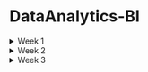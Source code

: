 # DataAnalytics-BI

<details>
<summary> Week 1 </summary>
<br>


 **What is Data Analytics** 
 - The ultimate role of a data analyst is to transform raw data into actionable insights that guide decision-making processes within an organization. This involves several key responsibilities and skills.

**1. Data Collection and Preparation:**
- Sourcing data from various channels, including databases, spreadsheets, and external sources,
- Cleaning and organizing the data to ensure it is accurate, consistent, and ready for analysis.


**2. Data Analysis:**
- Employing statistical methods, machine learning techniques, or other analytic tools to interpret data,
- Identifying trends, patterns, and correlations that might not be immediately obvious.


**3. Data Visualization and Storytelling:**
- Creating visual representations of the data, such as charts, graphs, and dashboards, to make complex information easily understandable,
- Articulating findings in a compelling narrative to communicate the significance of the data to stakeholders.

**4. Decision Support:**
- Making recommendations based on data-driven insights to help guide business decisions,
- Providing context around the data, including potential implications and future trends.

**5. Collaboration and Communication:**
- Working closely with other departments, such as marketing, finance, and operations, to understand their data needs and provide insights,

- Effectively communicating complex data findings in a clear and concise manner to non-technical stakeholders,

**6. Continuous Learning and Adaptation:**
- Keeping up-to-date with the latest industry trends, tools, and technologies in data analysis.
- Adapting to new types of data and analytical methods as the organization's needs evolve.


Analytics is made possible by modern data, storage, and computing capabilities.

**The Analytics Process**
- Data Acquisition
- Cleaning and Manipulation
- Analysis
- Visualization
- Reporting and Communication


**The Analytics Process is Iterative**
While we describe the steps of the analytics process as a series of sequential actions, it is more accurate to think of them as a set of interrelated actions that may be revisited frequently while working with a dataset.


**Analytics Techniques**
- Descriptive Analytics
- Predictive Analytics
- Prescriptive Analytics

</details>

<details>
<summary> Week 2 </summary>
<br>

**Exploring Data Types**
All columns in a table or set does represent a particular data type


**Tabular Data**
- Tabular data is data organized into a table, made up of columns and rows. A table represents information about a single topic.
- Each column represents a uniquely named field within a table, also called a variable, about a single characteristic
- The contents of each column contain values for the data element as defined by the column header.

**Structured Data Types**
- is tabular in nature and organized into rows and columns. Structured data is what typically comes to mind when looking at a spreadsheet.
- With clearly defined column headings, spreadsheets are easy to work with and understand
- In a spreadsheet, cells are where columns and rows intersect.


**Character**
- The character data type limits data entry to only valid characters
- Characters can include the alphabet that you might see on your keyboard, as well as numbers

**Alphanumeric** is the most widely used data type for storing character-based data. As the name implies, alphanumeric is appropriate when a data element consists of both numbers and letters.


**Character Sets**


 **Numeric** 
 - When numbers exclusively make up values for a data attribute, numeric becomes the data type of choice


**Whole Numbers**
- The integer, and all its subtypes, are for storing whole numbers.

**Rational Numbers**
- In all its variants, the numeric data type is for rational numbers that include a decimal point. As with the integer family of data types, each database vendor has its implementation nuances. 

![image](https://github.com/Siba182/DataAnalytics-BI/assets/60964130/6156f6b8-f376-4f89-9e86-4ba79a3b7e1d)


![image](https://github.com/Siba182/DataAnalytics-BI/assets/60964130/a690628b-80f3-4083-a4cf-a834dd13f546)


**Date and Time**
- Gathered together under the broad category of date, day of year and time of day are data elements that appear with great frequency

![image](https://github.com/Siba182/DataAnalytics-BI/assets/60964130/6de62299-4be5-428e-9bbd-0402a64e067c)


**Currency**
![image](https://github.com/Siba182/DataAnalytics-BI/assets/60964130/47530385-8390-4c4e-a247-60c42cce9819)



**Strong And Weak Typing**

**Strong** 
- Strong typing is when technology rigidly enforces data types. A database column defined as numeric only accepts numerical values. You will get an error if you attempt to enter characters into a numeric column.


**Weak**
- Weak typing loosely enforces data types. Spreadsheets use weak typing to help make it easier for people to accomplish their work. Spreadsheets default to an “automatic” data type and accommodate practically any value.





**Unstructured Data Types**
- While much of the data we use to record transactions is highly structured, most of the world's data is unstructured. Unstructured data is any type of data that does not fit neatly into the tabular model.

- Examples of unstructured data include digital images, audio recordings, video recordings, and open-ended survey responses.


**Binary**
- It supports any type of digital file you may have, from Microsoft Excel spreadsheets to digital photographs like audio, image and video data 

**Audio**
- Audio data can come from a variety of sources. Whenever you interact with a customer service agent and hear “this call may be recorded for quality assurance purposes,” your conversation is probably being recorded and stored for later analysis

**Images** 
- Each digital picture is a piece of unstructured data. 

**Videos**
- As is the case with audio data, the resolution has a significant impact on the storage a video consumes. Video duration is also another factor that impacts storage size.
  
**Large Text**
![image](https://github.com/Siba182/DataAnalytics-BI/assets/60964130/3fe7dc52-d530-4424-b581-49fb0866a926)


**Catagories of Data**


**Quantitative vs Qualitative Data**

**Quantitative** - data consists of numeric values. Data elements whose values come from counting or measuring are quantitative

**Qualitative** - data consists of frequent text values. Data elements whose values describe characteristics, traits, and attitudes are all qualitative



 **Discrete vs. Continuous Data**
 
  **Discrete** 
  - data is that it represents measurements that can't be subdivided. You may intuitively think of discrete data as using whole numbers, but that doesn't have to be the case.
  - useful when you have things you want to count


**Continuous**
- Instead of counting, when you measure things like height and weight, you are collecting continuous data.
  
- continuous data typically need a decimal point.


**Categorical Data**
- Text data with a known, finite number of categories is categorical.
- You can also use categories to enforce data validation when someone is first entering data.


  **Dimensional Data**
  - Dimensional modeling is an approach to arranging data to facilitate analysis.
  - Dimensional modeling organizes data into fact tables and dimension tables
  - Fact tables store measurement data that is of interest to a business
  - A table holding appointment data would be called a fact table. Dimensions are tables that 
     contain data about the fact
  


**Common Data Structures**

**Structured Data**
- Tabular data is structured data, with values stored in a consistent, defined manner, organized into columns and rows. Data is consistent when all entries in a column contain the same type of value. This method of organization facilitates aggregation.


**Unstructured Data**
- Unstructured data is qualitative, describing the characteristics of an event or an object. Images, phrases, audio or video recordings, and descriptive text are all examples of unstructured data. There is very little that is common about different kinds of unstructured data


**Semi-Structured Data**
- Semi-structured data is data that has structure and that is not tabular. Email is a well-known example of semi-structured data. Every email message has structural components, including recipient, sender, subject, date, and time. However, the body of an email is unstructured text, while attachments could be anything type of file.




**Common File Formarts**
- Common file formats facilitate data exchange and tool interoperability.

**Text Files**
- Text files are one of the most commonly used data file formats. As the name implies, they consist of plain text and are limited in scope to alphanumeric data

When a file is comma-delimited, it is known as a **comma-separated values (CSV)** file

Similarly, when a file is tab-delimited, it is called a **tab-separated values (TSV)** file.


**Fixed-Width Files**

**JavaScript Object Notation** 
- JSON is an open standard file format, designed to add structure to a text file without incurring significant overhead
- One of its design principles is that JSON is easily readable by people and easily parsed by modern programming languages


**Extensible Markup Language (XML)**
- is a markup language that facilitates structuring data in a text file
- While conceptually similar to JSON, XML incurs more overhead because it makes extensive use of tags
- Tags describe a data element and enclose each value for each data element.

**HyperText Markup Language (HTML)**
- is a markup language for documents designed to be displayed in a web browser
- HTML pages serve as the foundation for how people interact with the World Wide Web.
- HTML is a tag-based language


**Chapter 3**

**Relational Databases** 
- a database structured to recognize relations between stored items of information.

**Benefits**
- **Atomicity** defines elements that make up a complete transaction.
- **Consistency** defines rules for maintaining data integrity following a transaction.
- **Isolation** keeps the effects of transactions invisible to others so they don't contend with one another.
- **Durability** ensures data changes become permanent after each committed transaction.


**Relational Model**
- header corresponds to the name of an entity
- Each of these entities becomes a separate table in the database, with a column for each attribute.
- Each row represents an instance of the entity
- The power of the relational model is that it also allows us to describe how entities connect or relate, to each other.


**Entity Relationship Diagram**
- is a visual artifact of the data modeling process
- it shows the connection between related entities
-  A relationship is a connection between entities
-  The symbols adjacent to an entity describe the relationship.


**Cardinality**
- refers to the relationship between two entities, showing how many instances of one entity relate to instances in another entity

![image](https://github.com/Siba182/DataAnalytics-BI/assets/60964130/5e155dbd-c385-4618-84d8-311559b2f819)


**Relationships**

**Unary relationship** - is when an entity has a connection with itself. For example, where a single manager has multiple employees
**Binary relationship** - connects two entities
**Ternary relationship** - connects three entities. For example, you might use a ticket entity to connect a venue, a performing artist, and a price



**Relational Databases**
- are pieces of software that let you make an operational system out of an ERD
- You start with a relational model and create a physical design
- Relational entities correspond to database tables, and entity attributes correspond to table columns.


**Nonrelational databases**
- does not have a predefined structure based on tabular data
- The result is a highly flexible approach to storing data.
- the data types available in relational databases are absent
- you need to know more about the data itself to interact with it
- Data validation happens in code, as opposed to being done in the database.

**Key-value** - database is one of the simplest ways of storing data. Data is stored as a collection of keys and their corresponding values. A key must be globally unique across the entire database. 


**Document** - is similar to a key-value database, with additional restrictions. In a key-value database, the value can contain anything. With a document database, the value is restricted to a specific structured format


**Column-family** databases use an index to identify data in groups of related columns

**Graph** databases specialize in exploring relationships between pieces of data




**Databases Use Cases**

**Online Transactional Process (OLTP)**
- OLTP systems handle the transactions we encounter every day
- Example transactions include booking a flight reservation, ordering something online, or executing a stock trade


**Normalization**
**First Normal Form (1NF)** - is when every row in a table is unique and every column contains a unique value.

**Second normal form (2NF)** starts where 1NF leaves off. In addition to each row being unique, 2NF applies an additional rule stating that all nonprimary key values must depend on the entire primary key

**Third normal form (3NF)** builds upon 2NF by adding a rule stating all columns must depend on only the primary key.



**Online Analytical Processing**
- OLAP systems focus on the ability of organizations to analyze data.
- While OLAP and OLTP databases can both use relational database technology, their structures are fundamentally different.


**Schema Concept**

**Database** 
- Designed to capture and record data
- Live, real--time data
- Data stored in tables with column and rows
- Data is highly detailed
- Flexible schema

**Data Warehouse**
- Designed for analytical processing
- Data is refreshed from source systems - stores current and historical
- Data is summarised
- Rigid schema - hoe data is organized

**Data Lake**
- Designed to capture raw data (structured, semi-structured and unstructured)
- Made for large amounts of data
- Used for ML and AI in its current state or for Analytics with processing
- Can organised and put into Databases or Data Warehouses


**Dimensionality**
- Dimensionality refers to the number of attributes a table has.
- The greater the number of attributes, the higher the dimensionality.
- A dimension table provides additional context around data in fact tables

**Handling Dimensionality**
- There are multiple ways to design dimensions



**Data Acquisition Concepts**
To perform analytics, you need data. Data can come from internal systems you operate, or you can obtain it from third-party sources. 


**Integration**

**Extract, Transform, Load**
**Extract** - In the first phase, you extract data from the source system and place it in a staging area. The goal of the extract phase is to move data from a relational database into a flat file as quickly as possible


**Transform** -  The second phase transforms the data. The goal is to reformat the data from its transactional structure to the data warehouse's analytical design

**Load** - The purpose of the load phase is to ensure data gets into the analytical system as quickly as possible



**Differences between ETL and ELT**
Extract, load, and transform (ELT) is a variant of ETL. With ELT, data is extracted from a source database and loaded directly into the data warehouse


Once the extract and load phases are complete, the transformation phase gets underway. One key difference between ETL and ELT is the technical component performing the transformation


 With ETL, the data transformation takes place external to a relational database, using a programming language like Python. ELT uses SQL and the power of a relational database to reformat the data.



 **Data Collection Methods**
 - Application Programming Interfaces (APIs)
 - Web Services
 - Web Scraping
 - Human-in-the-Loop
 - Surveys
 - Survey Tools
 - Observation
 - Sampling
 
 



**Working with Data**


**Data Manipulation**
When manipulating data, one of four possible actions occurs:

Create new data        - INSERT - Creates new data in an existing table
Read existing data.    - SELECT - Retrieves data from an existing table
Update existing data.  - UPDATE - Changes existing data in an existing table
Delete existing data.  - DELETE - Removes existing data from an existing table


**SQL Considerations**
The keywords in SQL are case-insensitive. However, the case-sensitivity of column names and values depend on the database configuration.


**Filtering**
- Filtering is a way to reduce the data down to only the rows that you need.
- To filter data, you add a WHERE clause to a query. Note that the column you are filtering on does not have to appear in the SELECT clause.

**Filtering and Logical Operators**
- A query can have multiple filtering conditions. You need to use a logical operator to account for complex filtering needs
- Using AND and OR

**Sorting**
- When querying a database, you frequently specify the order in which you want your results to return.
- The ORDER BY clause is the component of a SQL query that makes sorting possible


**Date Function**
- date columns are frequently found in OLAP environments. Date columns also appear in transactional systems. Storing date information about an event facilitates analysis across time.


**Logical Functions**
- When writing SQL, there are frequently many ways to write a query and create the same results. Another way to generate the output is by using the IFF logical function. 

 syntax:
IFF(boolean_expression, true_value, false_value)


**Aggregate Functions**
- Summarized data helps answer questions that executives have, and aggregate functions are an easy way to summarize data. Aggregate functions summarize a query's data and return a single value

![image](https://github.com/Siba182/DataAnalytics-BI/assets/60964130/07d44816-d1ec-4222-8c9f-9685905acbc8)



**System Functions**
- Each database platform offers functions that expose data about the database itself. One of the most frequently used system functions returns the current date.
- The current date is a component of transactional records and enables time-based analysis in the future. The current date is also necessary for a system that uses an effective date approach.
- System functions also return data about the database environment.


**Query Optimization**
- Writing an SQL query is straightforward. Writing a SQL query that efficiently does what you intend can be more difficult. There are several factors to consider when creating well-performing SQL.




**Chapter 4**

**Data Quality Challenges**

**Duplicate Data**
- Duplicate data occurs when data representing the same transaction is accidentally duplicated within a system. 

**Redundant Data**
- While duplicate data typically comes from accidental data entry, redundant data happens when the same data elements exist in multiple places within a system. Frequently, data redundancy is a function of integrating multiple systems.


**Missing Values**
- Another issue that impacts data quality is the concept of missing values. Missing values occur when you expect an attribute to contain data but nothing is there. Missing values are also known as null values. A null value is the absence of a value. A null is not a space, blank, or other character


**Invalid Data**
- Invalid data are values outside the valid range for a given attribute. An invalid value violates a business rule instead of having an incorrect data type. As such, you have to understand the context of a system to determine whether or not a value is invalid


**Nonparametric Data**
- Nonparametric data is data collected from categorical variables
- Sometimes the categories indicate differentiation, and sometimes they have a rank order associated with them


**Data Outliers**
- A data outlier is a value that differs significantly from other observations in a dataset.
- With outliers, you need to understand why they exist and whether they are valid in the context of your analysis


**Specification Mismatch**
- A specification describes the target value for a component. A specification mismatch occurs when an individual component's characteristics are beyond the range of acceptable values


**Data Type Validation**
- Data type validation ensures that values in a dataset have a consistent data type.



**Data Manipulation Techniques**
- There are several potential issues to be aware of and account for when working with data.


**Recoding Data**
- Recoding data is a technique you can use to map original values for a variable into new values to facilitate analysis
-  Recoding groups data into multiple categories, creating a categorical variable. A categorical variable is either nominal or ordinal.
- Nominal variables are any variable with two or more categories where there is no natural order of the categories, like hair color or eye color
-  Ordinal variables are categories with an inherent rank



**Derived Variables**
- A derived variable is a new variable resulting from a calculation on an existing variable.

**Data Merge**
- A data merge uses a common variable to combine multiple datasets with different structures into a single dataset
- Merging data improves data quality by adding new variables to your existing data


**Data Blending**
- Data blending combines multiple sources of data into a single dataset at the reporting layer.
- Data blending differs from ETL in that it allows an analyst to combine datasets in an ad hoc manner without saving the blended dataset in a relational databas


**Concatenation**
- Concatenation is the merging of separate variables into a single variable
- Concatenation is a highly effective technique when dealing with a source system that stores components of a single variable in multiple columns.

**Data Append**
- A data append combines multiple data sources with the same structure, resulting in a new dataset containing all the rows from the original datasets
-  When appending data, you save the result as a new dataset for ongoing analysis.


**Imputation**
- Imputation is a technique for dealing with missing values by replacing them with substitutes
- When merging multiple data sources, you may end up with a dataset with many nulls in a given column

Here are a few approaches an analyst can use for imputing values:

- **Remove Missing Data**:  With this approach, you can remove rows with missing values without impacting the quality of your overall analysis.
- **Replace with Zero**:  With this approach, you replace missing values with a zero. Whether or not it is appropriate to replace missing data with a zero is contextual. In this case, zero isn't an appropriate value, as a person's weight should be a positive number. In addition, replacing a zero in this case has an extraordinary impact on the overall average weight.
- **Replace with Overall Average**:  Instead of using a zero, you can compute the average Weight value for all rows that have data and then replace the missing Weight values with that calculated average.
- **Replace with Most Frequent (Mode)**:  Alternatively, you can take the most frequently occurring value, called the mode, and use that as the constant.
- **Closest Value Average**:  With this approach, you use the values from the rows before and after the missing values. For example, to replace the missing measurements for 2/13/2021 and 2/14/2021, take the values from 2/12/2021 and 2/15/2021 to compute the average.



**Reduction**
- Reduction is the process of shrinking an extensive dataset without negatively impacting its analytical value
- There are a variety of reduction techniques from which you can choose. 


**Dimensionality Reduction**
- One reduction technique is dimensionality reduction, which removes attributes from a dataset. Removing attributes reduces the dataset's overall size.

**Numerosity Reduction**
- which reduces the overall volume of data
- One way to reduce the volume of quantitative data is by creating a histogram. 



**Managing Data Quality**
There are many techniques you can use to improve data quality


**Circumstances to Check for Quality**
- There are numerous circumstances where it is appropriate to implement data quality control checks. Every stop along the data life-cycle journey can impact data quality. Errors during data acquisition, transformation, manipulation, and visualization all contribute to degrading data quality



**Automated Validation**
- Whether source data is machine- or human-generated, one way to prevent data entry mistakes from adversely impacting data quality is to automate data validation checks.


**Data Quality Dimensions**
- Six dimensions to take into account when assessing data quality are accuracy, completeness, consistency, timeliness, uniqueness, and validity.

**Data Quality Rules and Metrics**
- With an understanding of data quality dimensions, you need to consider how to measure each of them in your quest to improve overall quality

**Methods to Validate Quality**
- Numerous methods are available for validating data quality. These methods range from whether or not your data passes reasonable expectations to statistical methods that look for irregular patterns within your data

- Reasonable Expectations, Data Profiling, Data Audits, Sampling, Cross-Validation



**What is statistics**
- the collection and intepretation of data 

</details>




<details>
<summary> Week 3 </summary>
<br>

 **Data Analytics Tools**

 **Spreadsheets**
 - The spreadsheet is the most widely used tool in the world of analytics.
 - It is hard to imagine anyone who does not use spreadsheets as part of their work because they provide an intuitive way to organize our data into rows and columns.
 - Spreadsheet software is installed on pretty much every computer in the modern work environment, and web-based spreadsheets are freely available to anyone.


**Microsoft Excel**
- Microsoft Excel is the most commonly used desktop spreadsheet application.
- It is available as a component of the widely deployed Microsoft Office productivity suite and most modern knowledge workers have access to it.
- Excel then allows users to perform calculations and visualizations on their data


**Programming Languages**

**R**
- The R programming language is extremely popular among data analysts because it is focused on creating analytics applications

**Python**
- Python is arguably the most popular programming language in use today. Python is about the same age as R, but the major difference between Python and R is that Python is a general-purpose programming language

**Structured Query Language (SQL)**
- The Structured Query Language (SQL) is the language of databases. Any time a developer, administrator, or end user interacts with a database, that interaction happens through the use of a SQL command

SQL is divided into two major sublanguages:

- **The Data Definition Language (DDL)** is used mainly by developers and administrators. It's used to define the structure of the database itself. It doesn't work with the data inside a database, but it sets the ground rules for the database to function.
- **The Data Manipulation Language (DML)** is the subset of SQL commands that are used to work with the data inside of a database. They do not change the database structure, but they add, remove, and change the data inside a database.


There are three DDL commands that you should know:

- The **CREATE** command is used to create a new table within your database or a new database on your server.
- The **ALTER** command is used to change the structure of a table that you've already created. If you want to modify your database or table, the ALTER command lets you make those modifications.
- The **DROP** command deletes an entire table or database from your server. It's definitely a command that you'll want to use with caution!



There are also four DML commands that you should know:

- The **SELECT** command is used to retrieve information from a database. It is the most commonly used command in SQL as it is used to pose queries to the database and retrieve the data that you're interested in working with.
- The **INSERT** command is used to add new records to a database table. If you are adding a new employee, customer order, or marketing activity, the INSERT command allows you to add one or more rows to your database.
- The **UPDATE** command is used to modify rows in the database. If you need to change something that is already stored in your database, the UPDATE command will do that.
- The **DELETE** command is used to delete rows from a database table. Don't confuse this command with the DROP command. The DROP command deletes an entire database table, whereas the DELETE command just deletes certain rows from the table.




**Microsoft Power BI**
- Power BI is Microsoft's analytics suite built on the company's popular SQL Server database platform.
- Power BI is popular among organizations that make widespread use of other Microsoft software because of its easy integration with those packages and cost-effective bundling within an organization's Microsoft enterprise license agreement



The major components of Power BI include the following:

- **Power BI Desktop** is a Windows application for data analysts, allowing them to interact with data and publish reports for others.
- The **Power BI** service is Microsoft's software-as-a-service (SaaS) offering that hosts Power BI capabilities in the cloud for customers to access.
- **Mobile apps** for Power BI provide users of iOS, Android, and Windows devices with access to Power BI capabilities.
- **Power BI Report Builder** allows developers to create paginated reports that are designed for printing, email, and other distribution methods.
- **Power BI Report Server** offers organizations the ability to host their own Power BI environment on internal servers for stakeholders to access.


**AWS QuickSight**
- AWS QuickSight is a dashboarding tool available as part of the Amazon Web Services cloud offering
- This tool's power comes from the fact that it is available on a pay-as-you-go basis and its integration with the powerful data storage, data warehousing, machine learning, and artificial intelligence capabilities offered by the Amazon cloud.


**Tableau**
- Tableau is arguably the most popular data visualization tool available in the market today.
- The focus of this tool is on the easy ingestion of data from a wide variety of sources and powerful visualization capabilities that allow analysts and business leaders to quickly identify trends in their data and drill down into specific details.



**Qlik**
- Qlik is another popular SaaS analytics platform, offering access to cloud-based analytics capabilities.


The major products offered by Qlik include the following:

- **QlikView** is the company's original analytics platform that focuses on providing rapid insights.
- **Qlik Sense** is a more advanced platform providing more sophisticated analytics capabilities




**Understanding the Business Requirements**
- Reports and dashboards both summarize data for end users, but they distribute those summaries in different ways

- A **report** is a static electronic or physical document that reflects information at a given point in time.
-  A **dashboard** is an interactive visualization that encourages people to explore data dynamically.



-  a **pull approach**, you publish a report to a known location, like a web page, and let people know the frequency and timing of when the report updates. With this approach, people can go to the website when they want to use the report.

-  a **push approach**, the report is automatically sent to the appropriate people as it becomes available. When designing a push approach, you need to think through distribution considerations.

- **blended approach**, you inform people that the report is available while maintaining central control of the report itself 




**Understanding Report Design Elements**
- **Control** has to do with how you focus the attention of your audience. When someone encounters a dashboard for the first time, one of your goals is to deliver the pertinent information quickly.

- **Correctness** makes sure that your information is accurate and that there are no spelling mistakes. Pay close attention to correctness when using corporate names and logos.

- **Clarity** refers to selecting the right visualization tool for communicating your message, making sure the visualization is easy to interpret and visually crisp, and using fonts and sizes that are easy to read

- **Consistency** refers to using the same design and documentation elements throughout your report or dashboard to give your visualization a cohesive and complete feel.

- **Concentration** refers to using visuals to focus your audience's attention on the most relevant information without overwhelming them with details




**Report Cover Page**
- When developing a printed report, keep in mind that the first thing people see is the cover page. Since the cover page is the first thing a person sees, it is vital that it sets expectations about the observations and insights the reader will find within.


**Executive Summary**
- The executive summary provides an overview of the report's contents
- When crafting an executive summary, you should begin with the end in mind, summarizing crucial observations and insights.
- With time as an executive's most precious resource, the summary needs to convey the big ideas, while the body of the report details the analysis that led to those ideas


**Color Schemes**
-  color scheme is a limited selection of colors you use when creating a report or a dashboard
-  The first decision to make is whether you need to use a monochromatic color palette or have the flexibility to use more than one color
-  A monochromatic palette limits you to working with shades of a single color


**Layouts**
- The layout of a report or dashboard determines the arrangement of its component parts.
- It is crucial to consider approachability when thinking about the design.
- When developing the layout for a report, begin with a summary before diving into the supporting details.



**Fonts**
- When choosing a font style, pick one that is easy for people to read by avoiding ornate fonts
- In typography, a serif is a finishing detail for each letter in a typeface.
- A serif font style includes serifs (the curls), whereas a sans serif font style does not


**Graphics**
- Using graphics to present summary information is a practical choice, whether creating a report or developing a dashboard.
- As the saying goes, a picture is worth a thousand words, and visually conveying information with charts helps focus your audience's attention


**Corporate Reporting Standards**
- When developing any type of visualization, be mindful of any existing corporate reporting standards
- A style guide is a set of standards that drives consistency in communication.
- As a means of enforcing structure and consistency, style guides define the use of a variety of branding elements, including page layout, font selection, corporate color codes, logos, and trademarks. 


**Documentation Elements**
- People must trust the information in your visualizations.
- To help establish trust, you can incorporate documentation elements, including version numbers, reference data sources, and reference dates.
- Reference dates include the initial creation date, report run date, and data refresh date.


**Version Number**
- A version number is a numeric value that refers to a specific version of a report
- Version numbers help you keep track of changes to content and layout over time
- Reference data sources identify where data in the report originates.



**Reference Data Sources**
- Reference dates help people understand what to expect in terms of data recency.
- For example, if a report has a daily refresh cycle, the report run date helps people realize when the last data refresh date was. 
-  If they see that the refresh date is from a week ago, they know the report is missing a week's worth of data.



**Frequently Asked Questions**
- When developing a report or a dashboard, it is good to maintain a set of frequently asked questions (FAQs)
- A FAQ provides answers to people's most common questions.
- If the dashboard is available online, the FAQ can contain links to a glossary of unique terms, cross-references to other dashboards or reports, and contact information if there are additional questions.



**Appendix**
- When developing a report, use an appendix to include supporting details that are inappropriate to include in the main body.



**Understanding Dashboard Development Methods**


**Consumer Types**
- As with developing a report, it is crucial to identify who will be interacting with the dashboard you create
- C-level executives, with titles like chief executive officer and chief financial officer, have the most senior leadership positions in an organization.
-  Ensure you spend sufficient time identifying the key performance indicators (KPIs) crucial to senior leaders.
- A KPI is a metric that leadership agrees is crucial to achieving the organization's business objectives.
- Your organization may enter into a service level agreement (SLA) that describes the level of service an external vendor or partner can expect.


**Data Source Considerations**
- With clarity on what your dashboard needs to contain, you can proceed with identifying data sources.

- **Static data** is data that refreshes at some regular interval. A typical design pattern is for operational databases to update a data warehouse every night.

- **Continuous data**, also known as live data, typically comes directly from an operational database that people use to perform their daily duties

- The operational database provides a **live data feed** to the dashboard.



**Data Type Considerations**
- One thing that differentiates dashboards and reports is the fact that dashboards use software as the delivery mechanism.
- A **measure** is a numeric, quantitative value that a dashboard user is curious about


**Development Process**
- After you identify the data sources that will power your dashboard, you must turn your attention to developing the dashboard itself
- A **wireframe** is a blueprint for an application that defines the basic design and functions of a dashboard
- A **mock-up** extends a wireframe by providing details about the visual elements of the dashboard, including fonts, colors, logos, graphics, and page styles
- Incorporating wireframes, mock-ups, and a data story plan helps design an optimal **web interface**



**Delivery Considerations**
- Delivery considerations are a crucial part of the development process.
- Accounting for how you will refresh data is one of the many things to consider
- As you document their requirements and develop mock-ups, you need to determine whether people can subscribe to changes
- If subscription capability is a requirement, you need to have a system where people can opt-in to receive a notification when the underlying data changes.


**Operational Considerations**
- Once you have final approval, you proceed with developing the dashboard.
-  Similar to the design stage, make sure you include frequent opportunities to gather feedback
-  Once dashboard development is complete, test it thoroughly to verify its functionality.





**Exploring Visualization Types**
- You have many options for presenting information visually.
- It is vital to select a visualization type that appropriately conveys the story you are telling with your data in a compelling format.

**Charts**
- Charts are one of the foundational methods for visualizing both qualitative and quantitative data.
- There are many chart types, including line, pie, bar, stacked, scatter, and bubble charts


**Histogram**
- A histogram is a chart that shows a frequency distribution for numeric data.
- When performing an exploratory data analysis, create histograms for numeric data


**Maps**
- People frequently use maps to convey the location of a country, town, or individual address. 
- Maps are effective methods of orienting a person to a dataset
- There are numerous types of maps available to visualize data, including geographic, heat, and tree maps



**Waterfall**
- A waterfall chart displays the cumulative effect of numeric values over time.
- Waterfall charts facilitate an understanding of how a series of events impact an initial value.



**Infographic**
- An infographic, which gets its name from the words “information” and “graphic,” is a visualization that presents information clearly and concisely.
- Infographics minimize text in favor of visual elements to represent a topic in a format that is easy to understand


**Word Cloud**
- A word cloud is a visualization that uses shape, font size, and color to signify the relative importance of words.
- Word clouds are effective at visualizing free-form text responses. When creating a word cloud, you eliminate common words and conjunctions as they occur frequently and don't add value in terms of meaning. 



**Comparing Report  Types**
- There are several report types to choose from, depending on the information you want to convey.



**Static and Dynamic**
It is imperative to identify whether a report needs to be static or dynamic, as that difference impacts where you get your data. 

- **Static reports** pull data from various data sources to reflect data at a specific point in time. Suppose you work in a financial services firm and develop a five-year trend report for securities in the automotive sector, including Ford, Volkswagen, and Tesla.

- **Dynamic reports** give people real-time access to information. Using your five-year trend report to inform their analysis, a financial analyst in your company may want to execute a trade. For the analysts to determine the price they are willing to pay for a given security, they need access to real-time pricing data.


**Ad Hoc**
- **Ad hoc reports, or one-time reports**, use existing data to meet a unique need at a specific point in time. For example, suppose a hospital suffers an information security breach.



**Self-Service (On-Demand)**
- Self-service reports, or on-demand reports, allow individuals to answer questions that are unique to them at a time of their choosing.
- Instead of having data pushed to them, an attribute of self-service reporting is that individuals can pull a report at the time of their choosing


**Recurring Reports**
Recurring reports provide summary information on a regularly scheduled basis. Typically, recurring reports get delivered to their audience immediately after creation


There are numerous types of recurring **operational reports** that organizations use to monitor organizational health and performance. Operational reports typically show the KPIs for an organization.


From a **financial compliance reporting** standpoint, if you are a public company in the United States, you need to document annual compliance with the Sarbanes–Oxley Act (SOX). SOX compliance ensures that your company provides proof of accurate financial reporting.


From a **safety compliance reporting** standpoint, you need to comply with the Occupational Safety and Health Act (OSHA) in the United States to ensure the safety of your employees.


If you process health-related data in the United States, you must meet health **compliance reporting** obligations.


Organizations develop **risk compliance reports** to engender trust. For example, System and Organization Controls (SOC) reports document how an organization maintains its IT systems’ security, availability, and confidentiality in the information technology space. 



**Tactical and Research**
It is vital to identify whether the report you create is for tactical or strategic purposes.


- **Tactical reports** provide information to inform an organization's short-term decisions. Tactical information helps organizations accomplish initiatives like constructing a building, opening a manufacturing plant, or shipping products from one location to another.


- A **research report** helps an organization make strategic decisions. To achieve strategic objectives, an organization executes multiple tactical initiatives. Where a tactical report informs a decision with a finite scope and duration, research reports inform the development of an overarching strategy. The implications of strategic decisions are broad, including whether to acquire a competitor, how many component suppliers an organization needs, and whether to diversify and enter an entirely new market.


















</details>
